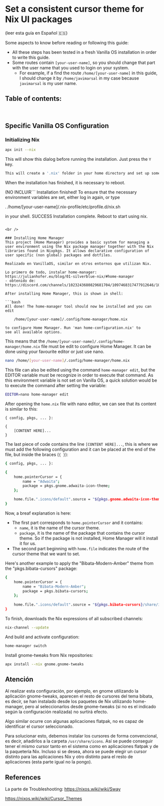# Set a consistent cursor theme for Nix UI packages

(leer esta guía en Español 🇪🇸)

Some aspects to know before reading or following this guide:
- All these steps has been tested in a fresh Vanilla OS installation in order to write this guide.
- Some routes contain `[your-user-name]`, so you should change that part with the user name that you used to login on your system.
    - For example, if a find the route `/home/[your-user-name]` in this guide, I should change it by `/home/javimarsal` in my case because `javimarsal` is my user name.

Table of contents:
-

<br />

## Specific Vanilla OS Configuration

### Initializing Nix

```bash
apx init --nix
```

This will show this dialog before running the installation. Just press the `Y` key.

```bash
This will create a '.nix' folder in your home directory and set up some SystemD units to mount that folder at /nix before running the installation. Confirm 'y' to continue. [y/N]:
```

When the installation has finished, it is necessary to reboot.

(NO INCLUIR```
Installation finished!  To ensure that the necessary environment
variables are set, either log in again, or type

  . /home/[your-user-name]/.nix-profile/etc/profile.d/nix.sh

in your shell.
 SUCCESS  Installation complete. Reboot to start using nix.
```)

<br />

### Installing Home Manager
This project (Home Manager) provides a basic system for managing a user environment using the Nix package manager together with the Nix libraries found in Nixpkgs. It allows declarative configuration of user specific (non global) packages and dotfiles.

Realizado en VanillaOS, similar en otros entornos que utilizan Nix.

Lo primero de todo, instalar home-manager: https://julianhofer.eu/blog/01-silverblue-nix/#home-manager
- obtenido de: https://discord.com/channels/1023243680829681704/1097468317477912646/1097786733485101088

After installing Home Manager, this is shown in shell:

```bash
All done! The home-manager tool should now be installed and you can edit

    /home/[your-user-name]/.config/home-manager/home.nix

to configure Home Manager. Run 'man home-configuration.nix' to
see all available options.
```

This means that the `/home/[your-user-name]/.config/home-manager/home.nix` file must be edit to configure Home Manager. It can be done using your favourite editor or just use nano.

```bash
nano /home/[your-user-name]/.config/home-manager/home.nix
```

This file can also be edited using the command `home-manager edit`, but the EDITOR variable must be recognize in order to execute that command. As this environment variable is not set on Vanilla OS, a quick solution would be to execute the command after setting the variable:

```bash
EDITOR=nano home-manager edit
```

After opening the `home.nix` file with nano editor, we can see that its content is similar to this:

```
{ config, pkgs, ... }:

{
    [CONTENT HERE]...
}
```

The last piece of code contains the line `[CONTENT HERE]...`, this is where we must add the following configuration and it can be placed at the end of the file, but inside the braces (`{ }`):

```bash
{ config, pkgs, ... }:

{
    home.pointerCursor = {
        name = "Adwaita";
        package = pkgs.gnome.adwaita-icon-theme;
    };

    home.file.".icons/default".source = "${pkgs.gnome.adwaita-icon-theme}/share/icons/Adwaita";
}
```

Now, a breaf explanation is here:
- The first part corresponds to `home.pointerCursor` and it contains:
    - `name`, it is the name of the cursor theme.
    - `package`, it is the name of the package that contains the cursor theme. So if the package is not installed, Home Manager will it install it for us.
- The second part beginning with `home.file` indicates the route of the cursor theme that we want to set.

Here's another example to apply the "Bibata-Modern-Amber" theme from the "pkgs.bibata-cursors" package:

```bash
{
    home.pointerCursor = {
        name = "Bibata-Modern-Amber";
        package = pkgs.bibata-cursors;
    };
    
    home.file.".icons/default".source = "${pkgs.bibata-cursors}/share/icons/Bibata-Modern-Amber";
}
```


To finish, downloads  the  Nix  expressions of all subscribed channels:
```bash
nix-channel --update
```

And build and activate configuration:
```bash
home-manager switch
```


Install gnome-tweaks from Nix repositories:

```bash
apx install --nix gnome.gnome-tweaks
```


## Atención

Al realizar esta configuración, por ejemplo, en gnome utilizando la aplicación gnome-tweaks, aparecen el resto de cursores del tema bibata, es decir, se han instalado desde los paquetes de Nix utilizando home-manager, pero al seleccionarlos desde gnome-tweaks (si no es el indicado según la configuración realizada) no surtirá efecto.

Algo similar ocurre con algunas aplicaciones flatpak, no es capaz de identificar el cursor seleccionado.

Para solucionar esto, debemos instalar los cursores de forma convencional, es decir, añadirlos a la carpeta `/usr/share/icons`. Así se puede conseguir tener el mismo cursor tanto en el sistema como en aplicaciones flatpak y de la paquetería Nix. Incluso si se desea, ahora se puede elegir un cursor distinto para las aplicaciones Nix y otro distinto para el resto de aplicaciones (esta parte igual no la pongo).


## References

La parte de Troubleshooting: https://nixos.wiki/wiki/Sway

https://nixos.wiki/wiki/Cursor_Themes